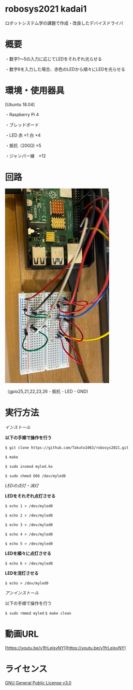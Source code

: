 # robosys2021 kadai1
ロボットシステム学の課題で作成・改良したデバイスドライバ
# 概要
・数字1～5の入力に応じてLEDをそれぞれ光らせる

・数字6を入力した場合、赤色のLEDから順々にLEDを光らせる
# 環境・使用器具
[Ubuntu 18.04]

・Raspberry Pi 4 

・ブレッドボード

・LED 赤 ×1  白 ×4

・抵抗（200Ω) ×5

・ジャンパー線　×12
# 回路
![画像名](https://github.com/Takuto1063/robosys2021/blob/main/%E3%83%AD%E3%83%9C%E3%82%B7%E3%82%B9%E8%AA%B2%E9%A1%8C1.jpg)

（gpio25,21,22,23,26 - 抵抗 - LED - GND) 
# 実行方法
_インストール_

**以下の手順で操作を行う**

`$ git clone https://github.com/Takuto1063/robosys2021.git`

`$ make`

`$ sudo insmod myled.ko`

`$ sudo chmod 666 /dev/myled0`

_LEDの点灯・消灯_

**LEDをそれぞれ点灯させる**

`$ echo 1 > /dev/myled0`

`$ echo 2 > /dev/myled0`

`$ echo 3 > /dev/myled0`

`$ echo 4 > /dev/myled0`

`$ echo 5 > /dev/myled0`

**LEDを順々に点灯させる**

`$ echo 6 > /dev/myled0`

**LEDを消灯させる**

`$ echo > /dev/myled0`

_アンインストール_

以下の手順で操作を行う

`$ sudo rmmod myled`
`$ make clean`

# 動画URL
[https://youtu.be/v1frLeisvNY](https://youtu.be/v1frLeisvNY)
# ライセンス
[GNU General Public License v3.0](https://github.com/Takuto1063/robosys2021/blob/main/COPYING)
